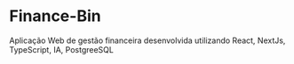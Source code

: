# Finance-Bin
Aplicação Web de gestão financeira desenvolvida utilizando React, NextJs, TypeScript, IA, PostgreeSQL
